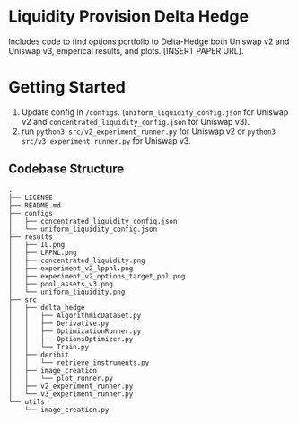 # Liquidity Provision Delta Hedge
Includes code to find options portfolio to Delta-Hedge both Uniswap v2 and Uniswap v3, emperical results, and plots. [INSERT PAPER URL].

# Getting Started
1. Update config in `/configs`. (`uniform_liquidity_config.json` for Uniswap v2 and `concentrated_liquidity_config.json` for Uniswap v3).
2. run `python3 src/v2_experiment_runner.py` for Uniswap v2 or `python3 src/v3_experiment_runner.py` for Uniswap v3.

## Codebase Structure
```
.
├── LICENSE
├── README.md
├── configs
│   ├── concentrated_liquidity_config.json
│   └── uniform_liquidity_config.json
├── results
│   ├── IL.png
│   ├── LPPNL.png
│   ├── concentrated_liquidity.png
│   ├── experiment_v2_lppnl.png
│   ├── experiment_v2_options_target_pnl.png
│   ├── pool_assets_v3.png
│   └── uniform_liquidity.png
├── src
│   ├── delta_hedge
│   │   ├── AlgorithmicDataSet.py
│   │   ├── Derivative.py
│   │   ├── OptimizationRunner.py
│   │   ├── OptionsOptimizer.py
│   │   └── Train.py
│   ├── deribit
│   │   └── retrieve_instruments.py
│   ├── image_creation
│   │   └── plot_runner.py
│   ├── v2_experiment_runner.py
│   └── v3_experiment_runner.py
└── utils
    └── image_creation.py
```